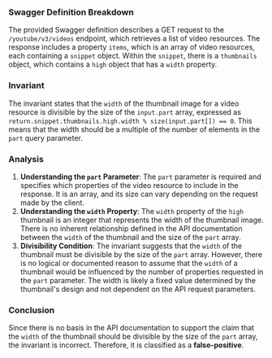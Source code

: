 ### Swagger Definition Breakdown
The provided Swagger definition describes a GET request to the `/youtube/v3/videos` endpoint, which retrieves a list of video resources. The response includes a property `items`, which is an array of video resources, each containing a `snippet` object. Within the `snippet`, there is a `thumbnails` object, which contains a `high` object that has a `width` property.

### Invariant
The invariant states that the `width` of the thumbnail image for a video resource is divisible by the size of the `input.part` array, expressed as `return.snippet.thumbnails.high.width % size(input.part[]) == 0`. This means that the width should be a multiple of the number of elements in the `part` query parameter.

### Analysis
1. **Understanding the `part` Parameter**: The `part` parameter is required and specifies which properties of the video resource to include in the response. It is an array, and its size can vary depending on the request made by the client.
2. **Understanding the `width` Property**: The `width` property of the `high` thumbnail is an integer that represents the width of the thumbnail image. There is no inherent relationship defined in the API documentation between the `width` of the thumbnail and the size of the `part` array.
3. **Divisibility Condition**: The invariant suggests that the `width` of the thumbnail must be divisible by the size of the `part` array. However, there is no logical or documented reason to assume that the `width` of a thumbnail would be influenced by the number of properties requested in the `part` parameter. The width is likely a fixed value determined by the thumbnail's design and not dependent on the API request parameters.

### Conclusion
Since there is no basis in the API documentation to support the claim that the `width` of the thumbnail should be divisible by the size of the `part` array, the invariant is incorrect. Therefore, it is classified as a **false-positive**.

